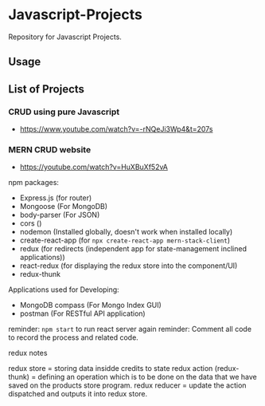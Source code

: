 # Javascript-Projects

Repository for Javascript Projects.

## Usage

## List of Projects

### CRUD using pure Javascript

- <https://www.youtube.com/watch?v=-rNQeJi3Wp4&t=207s>

### MERN CRUD website

- <https://youtube.com/watch?v=HuXBuXf52vA>

npm packages:

- Express.js (for router)
- Mongoose (For MongoDB)
- body-parser (For JSON)
- cors ()
- nodemon (Installed globally, doesn't work when installed locally)
- create-react-app (for `npx create-react-app mern-stack-client`)
- redux (for redirects (independent app for state-management inclined applications))
- react-redux (for displaying the redux store into the component/UI)
- redux-thunk

Applications used for Developing:

- MongoDB compass (For Mongo Index GUI)
- postman (For RESTful API application)

reminder: `npm start` to run react server again
reminder: Comment all code to record the process and related code.

redux notes

redux store = storing data insidde credits to state
redux action (redux-thunk) = defining an operation which is to be done on the data that we have saved on the products store program.
redux reducer = update the action dispatched and outputs it into redux store.
